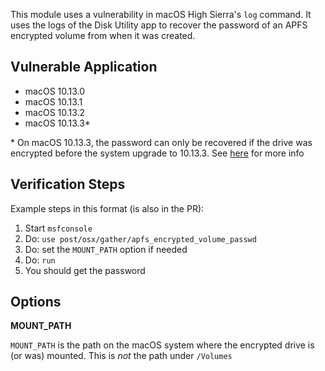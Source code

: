 This module uses a vulnerability in macOS High Sierra's `log` command. It uses the logs of the Disk Utility app to recover the password of an APFS encrypted volume from when it was created. 

## Vulnerable Application

  * macOS 10.13.0
  * macOS 10.13.1
  * macOS 10.13.2
  * macOS 10.13.3*


  \* On macOS 10.13.3, the password can only be recovered if the drive was encrypted before the system upgrade to 10.13.3. See [here](https://www.mac4n6.com/blog/2018/3/21/uh-oh-unified-logs-in-high-sierra-1013-show-plaintext-password-for-apfs-encrypted-external-volumes-via-disk-utilityapp) for more info

## Verification Steps

  Example steps in this format (is also in the PR):

  1. Start `msfconsole`
  2. Do: `use post/osx/gather/apfs_encrypted_volume_passwd`
  3. Do: set the `MOUNT_PATH` option if needed
  4. Do: ```run```
  5. You should get the password

## Options

  **MOUNT_PATH**

  `MOUNT_PATH` is the path on the macOS system where the encrypted drive is (or was) mounted. This is *not* the path under `/Volumes`
